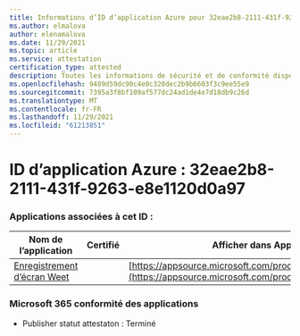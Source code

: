 ```yaml
---
title: Informations d’ID d’application Azure pour 32eae2b8-2111-431f-9263-e8e1120d0a97
ms.author: elmalova
author: elenamalova
ms.date: 11/29/2021
ms.topic: article
ms.service: attestation
certification_type: attested
description: Toutes les informations de sécurité et de conformité disponibles pour 32eae2b8-2111-431f-9263-e8e1120d0a97.
ms.openlocfilehash: 9489d59dc90c4e0c320dec2b9b6603f3c9ee55e9
ms.sourcegitcommit: 7395a3f8bf109af577dc24ad1de4e7d18db9c26d
ms.translationtype: MT
ms.contentlocale: fr-FR
ms.lasthandoff: 11/29/2021
ms.locfileid: "61213851"
---
```

# <a name="azure-app-id-32eae2b8-2111-431f-9263-e8e1120d0a97"></a>ID d’application Azure : 32eae2b8-2111-431f-9263-e8e1120d0a97


### <a name="apps-associated-with-this-id"></a>Applications associées à cet ID :
| **Nom de l’application** | **Certifié** | **Afficher dans AppSource** |
|--------------|---------------|-----------------------|
| [Enregistrement d’écran Weet](https://docs.microsoft.com/microsoft-365-app-certification/forward/WA200003284) |  | [https://appsource.microsoft.com/product/office/WA200003284](https://appsource.microsoft.com/product/office/WA200003284) |

### <a name="microsoft-365-app-compliance-status"></a>Microsoft 365 conformité des applications
- Publisher statut attestaton : Terminé
